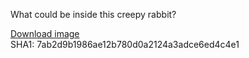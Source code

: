 What could be inside this creepy rabbit?

[Download image](https://tinyurl.com/4csyne6s)  
SHA1: 7ab2d9b1986ae12b780d0a2124a3adce6ed4c4e1
